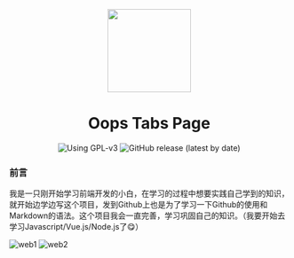 <div align="center">
<img src="https://github.com/oopsjoe/oops-homepage/assets/107075016/ed4c3420-a480-4e7e-baae-d4ab257ef437" width="150px">

# Oops Tabs Page
</div>

<div align="center">
  <img alt="Using GPL-v3" src="https://img.shields.io/github/license/oopsjoe/oops-homepage">
  <img alt="GitHub release (latest by date)" src="https://img.shields.io/github/v/release/oopsjoe/oops-homepage">
</div>

### 前言
我是一只刚开始学习前端开发的小白，在学习的过程中想要实践自己学到的知识，就开始边学边写这个项目，发到Github上也是为了学习一下Github的使用和Markdown的语法。这个项目我会一直完善，学习巩固自己的知识。（我要开始去学习Javascript/Vue.js/Node.js了😋）

![web1](https://github.com/oopsjoe/oops-tab-page/assets/107075016/fe9210e5-37dc-4be1-a5ba-4c87be432898)
![web2](https://github.com/oopsjoe/oops-tab-page/assets/107075016/08ed188c-c8cc-4449-88a0-35d7cc6d5b46)
